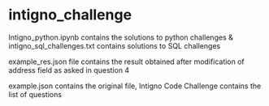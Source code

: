 # intigno_challenge
Intigno_python.ipynb contains the solutions to python challenges & intigno_sql_challenges.txt contains solutions to SQL challenges 

example_res.json file contains the result obtained after modification of address field as asked in question 4

example.json contains the original file, Intigno Code Challenge contains the list of questions 

